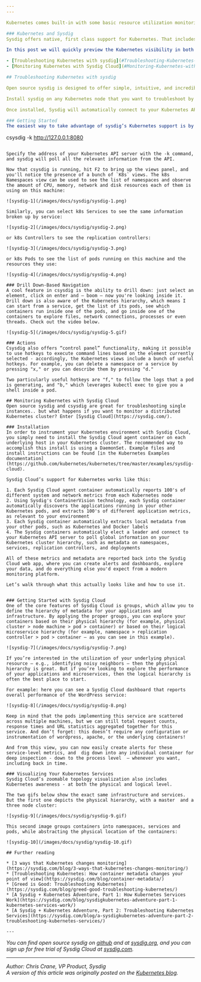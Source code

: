 ```yaml
---
---

Kubernetes comes built-in with some basic resource utilization monitoring as described at the [Monitoring](/docs/user-guide/monitoring) user guide page. Here we describe how to utilize distributed, full-stack application monitoring and deep system troubleshooting for your Kubernetes cluster with Sysdig.

### Kubernetes and Sysdig
Sysdig offers native, first class support for Kubernetes. That includes [sysdig](http://www.sysdig.org/), an open source system troubleshooting tool, and [Sysdig Cloud](https://sysdig.com/), a monitoring solution that has been designed from the ground up to support containers and microservices.

In this post we will quickly preview the Kubernetes visibility in both open source sysdig and Sysdig Cloud, covering two primary use cases:

- [Troubleshooting Kubernetes with sysdig](#Troubleshooting-Kubernetes-with-sysdig) - start here if you're looking for an open source tool that offers deep visibility into a single Kubernetes instance
- [Monitoring Kubernetes with Sysdig Cloud](#Monitoring-Kubernetes-with-Sysdig-Cloud) - start here if you're looking for a commercial monitoring solution that offers metrics, dashboards, alerting, etc for a distributed Kubernetes cluster

## Troubleshooting Kubernetes with sysdig 

Open source sysdig is designed to offer simple, intuitive, and incredibly rich insight into all activity on a Linux machine, including inside containers. Sysdig is scriptable in Lua and includes a command line interface and a powerful interactive UI, csysdig, that runs in your terminal. Think of sysdig as strace + tcpdump + htop + iftop + lsof. With state of the art container visibility on top.

Install sysdig on any Kubernetes node that you want to troubleshoot by following the install instructions on [github](https://github.com/draios/sysdig/wiki/How%20to%20Install%20Sysdig%20for%20Linux) or [sysdig.org](http://www.sysdig.org/install/).

Once installed, Sysdig will automatically connect to your Kubernetes API server and poll information on your Kubernetes cluster hierarchy, including namespaces, services, replication controllers and labels. This metadata is then automatically correlated with the rich system, network, container and application data that is automatically collected by Sysdig's core instrumentation. 

### Getting Started
The easiest way to take advantage of sysdig’s Kubernetes support is by launching csysdig, the sysdig ncurses UI:

```
csysdig -k http://127.0.0.1:8080
```

Specify the address of your Kubernetes API server with the -k command, and sysdig will poll all the relevant information from the API.

Now that csysdig is running, hit F2 to bring up the views panel, and you'll notice the presence of a bunch of `K8s` views. The k8s Namespaces view can be used to see the list of namespaces and observe the amount of CPU, memory, network and disk resources each of them is using on this machine:  
 
![sysdig-1](/images/docs/sysdig/sysdig-1.png)

Similarly, you can select k8s Services to see the same information broken up by service:  
 
![sysdig-2](/images/docs/sysdig/sysdig-2.png)

or k8s Controllers to see the replication controllers:
 
![sysdig-3](/images/docs/sysdig/sysdig-3.png)

or k8s Pods to see the list of pods running on this machine and the resources they use:
 
![sysdig-4](/images/docs/sysdig/sysdig-4.png)

### Drill Down-Based Navigation  
A cool feature in csysdig is the ability to drill down: just select an element, click on enter and – boom – now you're looking inside it. Drill down is also aware of the Kubernetes hierarchy, which means I can start from a service, get the list of its pods, see which containers run inside one of the pods, and go inside one of the containers to explore files, network connections, processes or even threads. Check out the video below.
 
![sysdig-5](/images/docs/sysdig/sysdig-5.gif)

### Actions 
Csysdig also offers “control panel” functionality, making it possible to use hotkeys to execute command lines based on the element currently selected - accordingly, the Kubernetes views include a bunch of useful hotkeys. For example, you can delete a namespace or a service by pressing "x," or you can describe them by pressing "d."

Two particularly useful hotkeys are "f," to follow the logs that a pod is generating, and "b," which leverages kubectl exec to give you a shell inside a pod. 

## Monitoring Kubernetes with Sysdig Cloud 
Open source sysdig and csysdig are great for troubleshooting single instances.. but what happens if you want to monitor a distributed Kubernetes cluster? Enter [Sysdig Cloud](https://sysdig.com/).

### Installation
In order to instrument your Kubernetes environment with Sysdig Cloud, you simply need to install the Sysdig Cloud agent container on each underlying host in your Kubernetes cluster. The recommended way to accomplish this install is using a DaemonSet. Example files and install instructions can be found [in the Kubernetes Examples documentation](https://github.com/kubernetes/kubernetes/tree/master/examples/sysdig-cloud).

Sysdig Cloud’s support for Kubernetes works like this: 

1. Each Sysdig Cloud agent container automatically reports 100's of different system and network metrics from each Kubernetes node
2. Using Sysdig's ContainerVision technology, each Sysdig container automatically discovers the applications running in your other Kubernetes pods, and extracts 100's of different application metrics, as relevant to your environment
3. Each Sysdig container automatically extracts local metadata from your other pods, such as Kubernetes and Docker labels
4. The Sysdig containers automatically elect a leader and connect to your Kubernetes API server to poll global information on your Kubernetes cluster hierarchy, such as metadata on namespaces, services, replication controllers, and deployments

All of these metrics and metadata are reported back into the Sysdig Cloud web app, where you can create alerts and dashboards, explore your data, and do everything else you'd expect from a modern monitoring platform.

Let’s walk through what this actually looks like and how to use it.


### Getting Started with Sysdig Cloud
One of the core features of Sysdig Cloud is groups, which allow you to define the hierarchy of metadata for your applications and infrastructure. By applying the proper groups, you can explore your containers based on their physical hierarchy (for example, physical cluster > node machine > pod > container) or based on their logical microservice hierarchy (for example, namespace > replication controller > pod > container – as you can see in this example). 
 
![sysdig-7](/images/docs/sysdig/sysdig-7.png)

If you’re interested in the utilization of your underlying physical resource – e.g., identifying noisy neighbors – then the physical hierarchy is great. But if you’re looking to explore the performance of your applications and microservices, then the logical hierarchy is often the best place to start. 

For example: here you can see a Sysdig Cloud dashboard that reports overall performance of the WordPress service: 
 
![sysdig-8](/images/docs/sysdig/sysdig-8.png)

Keep in mind that the pods implementing this service are scattered across multiple machines, but we can still total request counts, response times and URL statistics aggregated together for this service. And don’t forget: this doesn’t require any configuration or instrumentation of wordpress, apache, or the underlying containers! 

And from this view, you can now easily create alerts for these service-level metrics, and  dig down into any individual container for deep inspection - down to the process level  – whenever you want, including back in time.

### Visualizing Your Kubernetes Services 
Sysdig Cloud’s zoomable topology visualization also includes Kubernetes awareness - at both the physical and logical level. 
 
The two gifs below show the exact same infrastructure and services. But the first one depicts the physical hierarchy, with a master  and a three node cluster:  

![sysdig-9](/images/docs/sysdig/sysdig-9.gif)

This second image groups containers into namespaces, services and pods, while abstracting the physical location of the containers:

![sysdig-10](/images/docs/sysdig/sysdig-10.gif)

## Further reading

* [3 ways that Kubernetes changes monitoring](https://sysdig.com/blog/3-ways-that-kubernetes-changes-monitoring/)
* [Troubleshooting Kubernetes: How container metadata changes your point of view](https://sysdig.com/blog/container-metadata/)
* [Greed is Good: Troubleshooting Kubernetes](https://sysdig.com/blog/greed-good-troubleshooting-kubernetes/)
* [A Sysdig + Kubernetes Adventure, Part 1: How Kubernetes Services Work](https://sysdig.com/blog/sysdigkubernetes-adventure-part-1-kubernetes-services-work/)
* [A Sysdig + Kubernetes Adventure, Part 2: Troubleshooting Kubernetes Services](https://sysdig.com/blog/a-sysdigkubernetes-adventure-part-2-troubleshooting-kubernetes-services/)

---  
```

  
*You can find open source sysdig on [github](https://github.com/draios/sysdig) and at [sysdig.org](http://www.sysdig.org/), and you can sign up for free trial of Sysdig Cloud at [sysdig.com](https://sysdig.com/).*  
  
---  
  
*Author: Chris Crane, VP Product, Sysdig*  
*A version of this article was originally posted on the [Kubernetes blog](http://blog.kubernetes.io/2015/11/monitoring-Kubernetes-with-Sysdig.html).*
